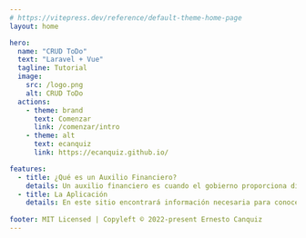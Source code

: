 ```yaml
---
# https://vitepress.dev/reference/default-theme-home-page
layout: home

hero:
  name: "CRUD ToDo"
  text: "Laravel + Vue"
  tagline: Tutorial
  image:
    src: /logo.png
    alt: CRUD ToDo
  actions:
    - theme: brand
      text: Comenzar
      link: /comenzar/intro
    - theme: alt
      text: ecanquiz
      link: https://ecanquiz.github.io/

features:
  - title: ¿Qué es un Auxilio Financiero?
    details: Un auxilio financiero es cuando el gobierno proporciona dinero y/o recursos a una empresa que se puede encontrar en dificultades financieras y necesita ser auxiliado. Estas acciones son para prevenir la quiebra, cierre o el incumplimiento de las obligaciones financieras por parte de la empresa.
  - title: La Aplicación
    details: En este sitio encontrará información necesaria para conocer, entender y poner en ejecución el sistema de Auxilio Financiero. También, le será de gran ayuda para hacerle mantenimiento al mismo y escalarlo, de ser necesario.
    
footer: MIT Licensed | Copyleft © 2022-present Ernesto Canquiz
---
```

